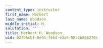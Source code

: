 ```yaml
---
content_type: instructor
first_name: Herbert
last_name: Woodson
middle_initial: H.
salutation: ''
title: Herbert H. Woodson
uid: 02f06cbf-8e91-f6bd-e3a6-5852b886276c
---
```

